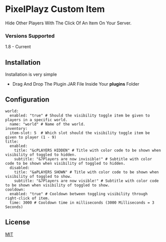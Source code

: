 # PixelPlayz Custom Item

Hide Other Players With The Click Of An Item On Your Server.

### Versions Supported

1.8 - Current

## Installation

Installation is very simple

- Drag And Drop The Plugin JAR File Inside Your **plugins** Folder

## Configuration
```white
world:
  enabled: "true" # Should the visibility toggle item be given to players in a specific world.
  name: "world" # Name of the world.
inventory:
  item-slot: 5  # Which slot should the visibility toggle item be given to player (1 - 9)
title:
  enabled:
    title: "&cPLAYERS HIDDEN" # Title with color code to be shown when visibility of toggled to hidden.
    subtitle: "&7Players are now invisible!" # Subtitle with color code to be shown when visibility of toggled to hidden.
  disabled:
    title: "&aPLAYERS SHOWN" # Title with color code to be shown when visibility of toggled to show.
    subtitle: "&7Players are now visible!" # Subtitle with color code to be shown when visibility of toggled to show.
cooldown:
  enabled: "true" # Cooldown between toggling visibility through right-click of item.
  time: 3000 # Cooldown time in milliseconds (3000 Milliseconds = 3 Seconds)
```
## License

[MIT](https://choosealicense.com/licenses/mit/)

